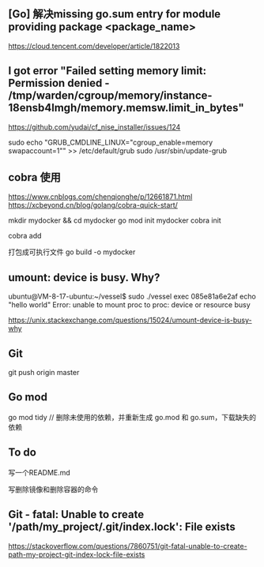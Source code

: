 ##  [Go] 解决missing go.sum entry for module providing package <package_name>
https://cloud.tencent.com/developer/article/1822013

## I got error "Failed setting memory limit: Permission denied - /tmp/warden/cgroup/memory/instance-18ensb4lmgh/memory.memsw.limit_in_bytes"
https://github.com/yudai/cf_nise_installer/issues/124

sudo echo "GRUB_CMDLINE_LINUX=\"cgroup_enable=memory swapaccount=1\"" >> /etc/default/grub 
sudo /usr/sbin/update-grub

## cobra 使用
https://www.cnblogs.com/chenqionghe/p/12661871.html
https://xcbeyond.cn/blog/golang/cobra-quick-start/

mkdir mydocker && cd mydocker
go mod init mydocker
cobra init

cobra add

打包成可执行文件
go build -o mydocker

## umount: device is busy. Why?

ubuntu@VM-8-17-ubuntu:~/vessel$ sudo ./vessel exec 085e81a6e2af echo "hello world"
Error: unable to mount proc to proc: device or resource busy

https://unix.stackexchange.com/questions/15024/umount-device-is-busy-why

## Git
git push origin master


## Go mod
go mod tidy // 删除未使用的依赖，并重新生成 go.mod 和 go.sum，下载缺失的依赖

## To do
写一个README.md

写删除镜像和删除容器的命令     

## Git - fatal: Unable to create '/path/my_project/.git/index.lock': File exists

https://stackoverflow.com/questions/7860751/git-fatal-unable-to-create-path-my-project-git-index-lock-file-exists